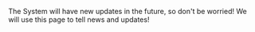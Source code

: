 The System will have new updates in the future, so don't be worried!
We will use this page to tell news and updates!
